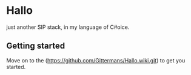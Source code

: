 Hallo
=====

just another SIP stack, in my language of C#oice.

## Getting started

Move on to the (https://github.com/Gittermans/Hallo.wiki.git)  to get you started.

